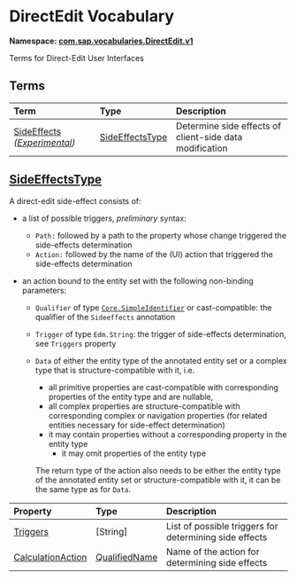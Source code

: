 # DirectEdit Vocabulary
**Namespace: [com.sap.vocabularies.DirectEdit.v1](DirectEdit.xml)**

Terms for Direct-Edit User Interfaces


## Terms

Term|Type|Description
:---|:---|:----------
[SideEffects](DirectEdit.xml#L35) *([Experimental](Common.md#Experimental))*|[SideEffectsType](#SideEffectsType)|<a name="SideEffects"></a>Determine side effects of client-side data modification

## <a name="SideEffectsType"></a>[SideEffectsType](DirectEdit.xml#L40)


A direct-edit side-effect consists of:

- a list of possible triggers, _preliminary_ syntax:
  - `Path:` followed by a path to the property whose change triggered the side-effects determination 
  - `Action:` followed by the name of the (UI) action that triggered the side-effects determination

- an action bound to the entity set with the following non-binding parameters:
  - `Qualifier` of type [`Core.SimpleIdentifier`](https://github.com/oasis-tcs/odata-vocabularies/blob/master/vocabularies/Org.OData.Core.V1.md#SimpleIdentifier)
    or cast-compatible: the qualifier of the `Sideeffects` annotation
  - `Trigger` of type `Edm.String`: the trigger of side-effects determination, see `Triggers` property
  - `Data` of either the entity type of the annotated entity set or a complex type that is structure-compatible with it, 
    i.e.
    - all primitive properties are cast-compatible with corresponding properties of the entity type and are nullable,
    - all complex properties are structure-compatible with corresponding complex or navigation properties
      (for related entities necessary for side-effect determination)
    - it may contain properties without a corresponding property in the entity type
        - it may omit properties of the entity type
        
    The return type of the action also needs to be either the entity type of the annotated entity set or structure-compatible with it,
    it can be the same type as for `Data`.

Property|Type|Description
:-------|:---|:----------
[Triggers](DirectEdit.xml#L62)|\[String\]|List of possible triggers for determining side effects
[CalculationAction](DirectEdit.xml#L65)|[QualifiedName](Common.md#QualifiedName)|Name of the action for determining side effects
